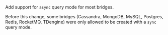 Add support for `async` query mode for most bridges.

Before this change, some bridges (Cassandra, MongoDB, MySQL, Postgres, Redis, RocketMQ, TDengine) were only allowed to be created with a `sync` query mode.
